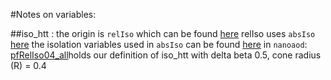 #Notes on variables:

##iso_htt : 
	the origin is `relIso` which can be found [here](https://github.com/cbernet/cmg-cmssw/blob/htt_9_4_11_cand1_v1/PhysicsTools/Heppy/python/physicsobjects/Lepton.py#L52)
	relIso uses `absIso` [here](https://github.com/cbernet/cmg-cmssw/blob/35a2337d63b683b79b63407fb5dcaeb00a8e5688/PhysicsTools/Heppy/python/physicsobjects/Lepton.py#L17)
	the isolation variables used in `absIso` can be found [here](https://github.com/cbernet/cmg-cmssw/blob/35a2337d63b683b79b63407fb5dcaeb00a8e5688/PhysicsTools/Heppy/python/physicsobjects/Muon.py#L119-L143)
	in `nanoaod`: [pfRelIso04_all](https://github.com/cms-sw/cmssw/blob/master/PhysicsTools/NanoAOD/python/muons_cff.py#L147)holds our definition of iso_htt with delta beta 0.5, cone radius (R) = 0.4
